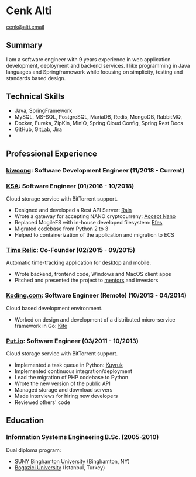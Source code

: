 # Cenk Alti
<cenk@alti.email>

## Summary
I am a software engineer with 9 years experience in
web application development, deployment and backend services.
I like programming in Java languages and Springframework
while focusing on simplicity, testing and standards based design.

## Technical Skills
- Java, SpringFramework
- MySQL, MS-SQL, PostgreSQL, MariaDB, Redis, MongoDB, RabbitMQ,
- Docker, Eureka, ZipKin, MinIO, Spring Cloud Config, Spring Rest Docs
- GitHub, GitLab, Jira
- 
## Professional Experience

### [kiwoong](https://www.kwic.co.kr/main.do): Software Development Engineer (11/2018 - Current)

### [KSA](https://kcert.co.kr/): Software Engineer (01/2016 - 10/2018)
Cloud storage service with BitTorrent support.

- Designed and developed a Rest API Server: [Rain](https://github.com/cenkalti/rain)
- Wrote a gateway for accepting NANO cryptocurreny: [Accept Nano](https://accept-nano.com/)
- Replaced MogileFS with in-house developed filesystem: [Efes](https://github.com/putdotio/efes/)
- Migrated codebase from Python 2 to 3
- Helped to containerization of the application and migration to ECS

### [Time Relic](https://twitter.com/timerelic): Co-Founder (02/2015 - 09/2015)
Automatic time-tracking application for desktop and mobile.

- Wrote backend, frontend code, Windows and MacOS client apps
- Pitched and presented the project to [mentors](https://www.turktelekompilot.com.tr) and investors

### [Koding.com](http://koding.com): Software Engineer (Remote) (10/2013 - 04/2014)
Cloud based development environment.

- Worked on design and development of a distributed micro-service framework in Go: [Kite](https://github.com/koding/kite)

### [Put.io](http://put.io): Software Engineer (03/2011 - 10/2013)
Cloud storage service with BitTorrent support.

- Implemented a task queue in Python: [Kuyruk](https://kuyruk.readthedocs.io)
- Implemented continuous integration/deployment
- Lead the migration of PHP codebase to Python
- Wrote the new version of the public API
- Managed storage and download servers
- Made interviews for hiring new developers
- Reviewed others' code

## Education

### Information Systems Engineering B.Sc. (2005-2010)
Dual diploma program:

- [SUNY Binghamton University](https://www.binghamton.edu) (Binghamton, NY)
- [Bogazici University](http://boun.edu.tr) (Istanbul, Turkey)

[//]: # (pandoc -V pagestyle=empty -V geometry:"top=1cm, bottom=1cm, left=2in, right=2in" -V urlcolor=cyan -o resume.pdf README.md)
